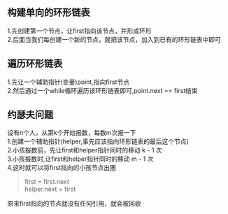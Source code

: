 ## 构建单向的环形链表
1.先创建第一个节点，让first指向该节点，并形成环形  
2.后面当我们每创建一个新的节点，就把该节点，加入到已有的环形链表中即可  
## 遍历环形链表
1.先让一个辅助指针(变量)point,指向first节点  
2.然后通过一个while循环遍历该环形链表即可,point.next == first结束
## 约瑟夫问题
设有n个人，从第k个开始报数，每数m次报一下  
1.创建一个辅助指针(helper,事先应该指向环形链表的最后这个节点)  
2.小孩报数前，先让first和helper指针同时的移动 k - 1 次  
3.小孩报数时,让first和helper指针同时的移动 m - 1 次  
4.这时就可以将first指向的小孩节点出圈  
>first = first.next  
helper.next = first  

原来first指向的节点就没有任何引用，就会被回收
